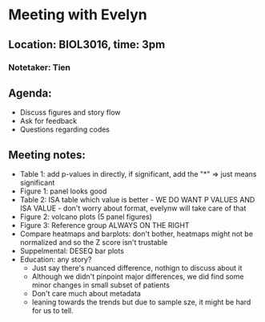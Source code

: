 # Meeting with Evelyn #
## Location: BIOL3016, time: 3pm
### Notetaker: Tien
## Agenda:
  * Discuss figures and story flow
  * Ask for feedback
  * Questions regarding codes
## Meeting notes:
  * Table 1: add p-values in directly, if significant, add the "*" => just means significant
  * Figure 1: panel looks good
  * Table 2: ISA table which value is better - WE DO WANT P VALUES AND ISA VALUE - don't worry about format, evelynw will take care of that
  * Figure 2: volcano plots (5 panel figures)
  * Figure 3: Reference group ALWAYS ON THE RIGHT
  * Compare heatmaps and barplots: don't bother, heatmaps might not be normalized and so the Z score isn't trustable 
  * Suppelmental: DESEQ bar plots
  * Education: any story?
     * Just say there's nuanced difference, nothign to discuss about it
     * Although we didn't pinpoint major differences, we did find some minor changes in small subset of patients
     * Don't care much about metadata
     * leaning towards the trends but due to sample sze, it might be hard for us to tell.  
    



